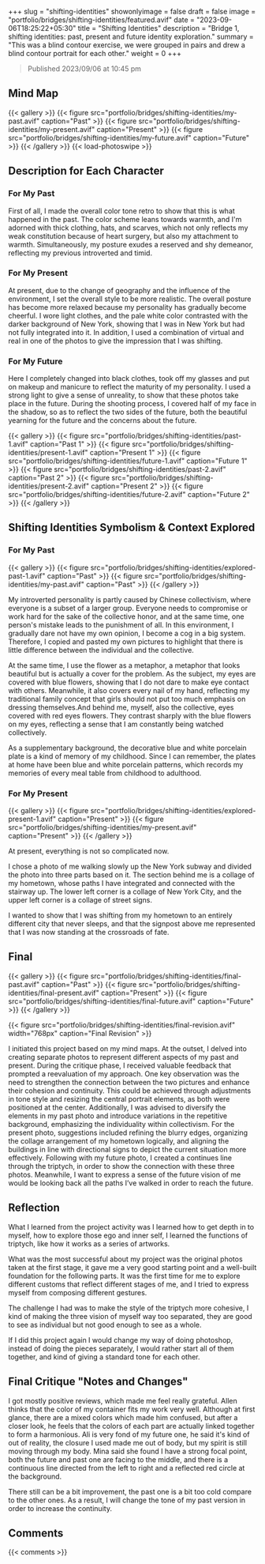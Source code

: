 +++
slug = "shifting-identities"
showonlyimage = false
draft = false
image = "portfolio/bridges/shifting-identities/featured.avif"
date = "2023-09-06T18:25:22+05:30"
title = "Shifting Identities"
description = "Bridge 1, shifting identities: past, present and future identity exploration."
summary = "This was a blind contour exercise, we were grouped in pairs and drew a blind contour portrait for each other."
weight = 0
+++

> Published 2023/09/06 at 10:45 pm

## Mind Map

{{< gallery >}}
  {{< figure src="portfolio/bridges/shifting-identities/my-past.avif" caption="Past" >}}
  {{< figure src="portfolio/bridges/shifting-identities/my-present.avif" caption="Present" >}}
  {{< figure src="portfolio/bridges/shifting-identities/my-future.avif" caption="Future" >}}
{{< /gallery >}}
{{< load-photoswipe >}}

## Description for Each Character

### For My Past

First of all, I made the overall color tone retro to show that this is what happened in the past. The color scheme leans towards warmth, and I'm adorned with thick clothing, hats, and scarves, which not only reflects my weak constitution because of heart surgery, but also my attachment to warmth. Simultaneously, my posture exudes a reserved and shy demeanor, reflecting my previous introverted and timid.

### For My Present

At present, due to the change of geography and the influence of the environment, I set the overall style to be more realistic. The overall posture has become more relaxed because my personality has gradually become cheerful. I wore light clothes, and the pale white color contrasted with the darker background of New York, showing that I was in New York but had not fully integrated into it. In addition, I used a combination of virtual and real in one of the photos to give the impression that I was shifting.

### For My Future

Here I completely changed into black clothes, took off my glasses and put on makeup and manicure to reflect the maturity of my personality. I used a strong light to give a sense of unreality, to show that these photos take place in the future. During the shooting process, I covered half of my face in the shadow, so as to reflect the two sides of the future, both the beautiful yearning for the future and the concerns about the future.

{{< gallery >}}
  {{< figure src="portfolio/bridges/shifting-identities/past-1.avif" caption="Past 1" >}}
  {{< figure src="portfolio/bridges/shifting-identities/present-1.avif" caption="Present 1" >}}
  {{< figure src="portfolio/bridges/shifting-identities/future-1.avif" caption="Future 1" >}}
  {{< figure src="portfolio/bridges/shifting-identities/past-2.avif" caption="Past 2" >}}
  {{< figure src="portfolio/bridges/shifting-identities/present-2.avif" caption="Present 2" >}}
  {{< figure src="portfolio/bridges/shifting-identities/future-2.avif" caption="Future 2" >}}
{{< /gallery >}}

## Shifting Identities Symbolism & Context Explored

### For My Past

{{< gallery >}}
  {{< figure src="portfolio/bridges/shifting-identities/explored-past-1.avif" caption="Past" >}}
  {{< figure src="portfolio/bridges/shifting-identities/my-past.avif" caption="Past" >}}
{{< /gallery >}}

My introverted personality is partly caused by Chinese collectivism, where everyone is a subset of a larger group. Everyone needs to compromise or work hard for the sake of the collective honor, and at the same time, one person's mistake leads to the punishment of all. In this environment, I gradually dare not have my own opinion, I become a cog in a big system. Therefore, I copied and pasted my own pictures to highlight that there is little difference between the individual and the collective.

At the same time, I use the flower as a metaphor, a metaphor that looks beautiful but is actually a cover for the problem. As the subject, my eyes are covered with blue flowers, showing that I do not dare to make eye contact with others. Meanwhile, it also covers every nail of my hand, reflecting my traditional family concept that girls should not put too much emphasis on dressing themselves.And behind me, myself, also the collective, eyes covered with red eyes flowers. They contrast sharply with the blue flowers on my eyes, reflecting a sense that I am constantly being watched collectively.

As a supplementary background, the decorative blue and white porcelain plate is a kind of memory of my childhood. Since I can remember, the plates at home have been blue and white porcelain patterns, which records my memories of every meal table from childhood to adulthood.

### For My Present

{{< gallery >}}
  {{< figure src="portfolio/bridges/shifting-identities/explored-present-1.avif" caption="Present" >}}
  {{< figure src="portfolio/bridges/shifting-identities/my-present.avif" caption="Present" >}}
{{< /gallery >}}

At present, everything is not so complicated now.

I chose a photo of me walking slowly up the New York subway and divided the photo into three parts based on it. The section behind me is a collage of my hometown, whose paths I have integrated and connected with the stairway up. The lower left corner is a collage of New York City, and the upper left corner is a collage of street signs.

I wanted to show that I was shifting from my hometown to an entirely different city that never sleeps, and that the signpost above me represented that I was now standing at the crossroads of fate.

## Final

{{< gallery >}}
  {{< figure src="portfolio/bridges/shifting-identities/final-past.avif" caption="Past" >}}
  {{< figure src="portfolio/bridges/shifting-identities/final-present.avif" caption="Present" >}}
  {{< figure src="portfolio/bridges/shifting-identities/final-future.avif" caption="Future" >}}
{{< /gallery >}}

{{< figure src="portfolio/bridges/shifting-identities/final-revision.avif" width="768px" caption="Final Revision" >}}

I initiated this project based on my mind maps. At the outset, I delved into creating separate photos to represent different aspects of my past and present. During the critique phase, I received valuable feedback that prompted a reevaluation of my approach. One key observation was the need to strengthen the connection between the two pictures and enhance their cohesion and continuity. This could be achieved through adjustments in tone style and resizing the central portrait elements, as both were positioned at the center. Additionally, I was advised to diversify the elements in my past photo and introduce variations in the repetitive background, emphasizing the individuality within collectivism. For the present photo, suggestions included refining the blurry edges, organizing the collage arrangement of my hometown logically, and aligning the buildings in line with directional signs to depict the current situation more effectively. Following with my future photo, I created a continues line through the triptych, in order to show the connection with these three photos. Meanwhile, I want to express a sense of the future vision of me would be looking back all the paths I’ve walked in order to reach the future.

## Reflection

What I learned from the project activity was I learned how to get depth in to myself, how to explore those ego and inner self, I learned the functions of triptych, like how it works as a series of artworks.

What was the most successful about my project was the original photos taken at the first stage, it gave me a very good starting point and a well-built foundation for the following parts. It was the first time for me to explore different customs that reflect different stages of me, and I tried to express myself from composing different gestures.

The challenge I had was to make the style of the triptych more cohesive, I kind of making the three vision of myself way too separated, they are good to see as individual but not good enough to see as a whole.

If I did this project again I would change my way of doing photoshop, instead of doing the pieces separately, I would rather start all of them together, and kind of giving a standard tone for each other.

## Final Critique "Notes and Changes"

I got mostly positive reviews, which made me feel really grateful. Allen thinks that the color of my container fits my work very well. Although at first glance, there are a mixed colors which made him confused, but after a closer look, he feels that the colors of each part are actually linked together to form a harmonious. Ali is very fond of my future one, he said it's kind of out of reality, the closure I used made me out of body, but my spirit is still moving through my body. Mina said she found I have a strong focal point, both the future and past one are facing to the middle, and there is a continuous line directed from the left to right and a reflected red circle at the background.

There still can be a bit improvement, the past one is a bit too cold compare to the other ones. As a result, I will change the tone of my past version in order to increase the continuity.

## Comments

{{< comments >}}